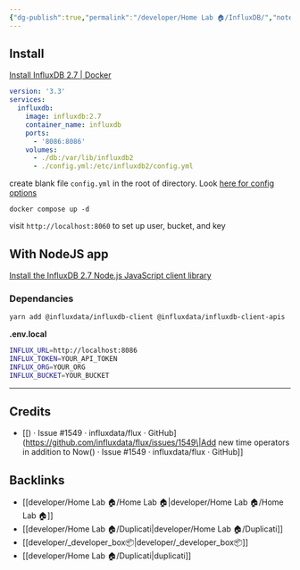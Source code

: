 ```yaml
---
{"dg-publish":true,"permalink":"/developer/Home Lab 🏠/InfluxDB/","noteIcon":""}
---
```



## Install
[Install InfluxDB 2.7 | Docker](https://docs.influxdata.com/influxdb/v2.7/install/?t=Docker)

```yml
version: '3.3'
services:
  influxdb:
    image: influxdb:2.7
    container_name: influxdb
    ports:
      - '8086:8086'
    volumes:
      - ./db:/var/lib/influxdb2
      - ./config.yml:/etc/influxdb2/config.yml
```

create blank file `config.yml` in the root of directory. Look [here for config options](https://docs.influxdata.com/influxdb/v2.7/reference/config-options/)

`docker compose up -d`

visit `http://localhost:8060` to set up user, bucket, and key

## With NodeJS app
[Install the InfluxDB 2.7 Node.js JavaScript client library](https://docs.influxdata.com/influxdb/v2.7/api-guide/client-libraries/nodejs/install/)

### Dependancies 
```bash
yarn add @influxdata/influxdb-client @influxdata/influxdb-client-apis
```

**.env.local**
```bash
INFLUX_URL=http://localhost:8086
INFLUX_TOKEN=YOUR_API_TOKEN
INFLUX_ORG=YOUR_ORG
INFLUX_BUCKET=YOUR_BUCKET
```


---

## Credits
- [[) · Issue #1549 · influxdata/flux · GitHub](https://github.com/influxdata/flux/issues/1549\|Add new time operators in addition to Now() · Issue #1549 · influxdata/flux · GitHub]]

## Backlinks
- [[developer/Home Lab 🏠/Home Lab 🏠\|developer/Home Lab 🏠/Home Lab 🏠]]
- [[developer/Home Lab 🏠/Duplicati\|developer/Home Lab 🏠/Duplicati]]
- [[developer/_developer_box📦\|developer/_developer_box📦]]
- [[developer/Home Lab 🏠/Duplicati\|duplicati]]